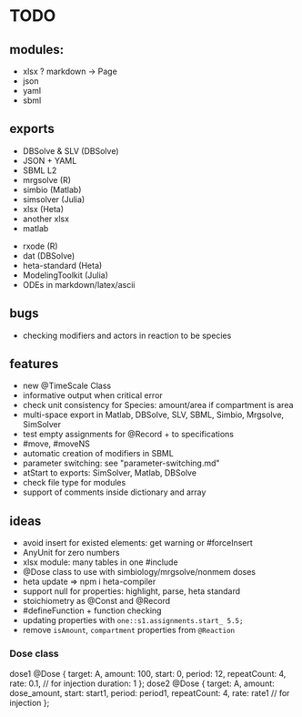 # TODO

## modules:

+ xlsx
? markdown -> Page
+ json
+ yaml
+ sbml

## exports

+ DBSolve & SLV (DBSolve)
+ JSON + YAML
+ SBML L2
+ mrgsolve (R)
+ simbio (Matlab)
+ simsolver (Julia)
+ xlsx (Heta)
+ another xlsx
+ matlab
- rxode (R)
- dat (DBSolve)
- heta-standard (Heta)
- ModelingToolkit (Julia)
- ODEs in markdown/latex/ascii

## bugs

- checking modifiers and actors in reaction to be species

## features

- new @TimeScale Class
- informative output when critical error
- check unit consistency for Species: amount/area if compartment is area 
- multi-space export in Matlab, DBSolve, SLV, SBML, Simbio, Mrgsolve, SimSolver
- test empty assignments for @Record + to specifications
- #move, #moveNS
- automatic creation of modifiers in SBML
- parameter switching: see "parameter-switching.md"
- atStart to exports: SimSolver, Matlab, DBSolve
- check file type for modules
- support of comments inside dictionary and array

## ideas

- avoid insert for existed elements: get warning or #forceInsert 
- AnyUnit for zero numbers
- xlsx module: many tables in one #include
- @Dose class to use with simbiology/mrgsolve/nonmem doses
- heta update => npm i heta-compiler
- support null for properties: highlight, parse, heta standard
- stoichiometry as @Const and @Record
- #defineFunction + function checking
- updating properties with `one::s1.assignments.start_ 5.5;`
- remove `isAmount`, `compartment` properties from `@Reaction`

### Dose class

dose1 @Dose {
  target: A,
  amount: 100,
  start: 0,
  period: 12,
  repeatCount: 4,
  rate: 0.1, // for injection
  duration: 1
};
dose2 @Dose {
  target: A,
  amount: dose_amount,
  start: start1,
  period: period1,
  repeatCount: 4,
  rate: rate1 // for injection
};
